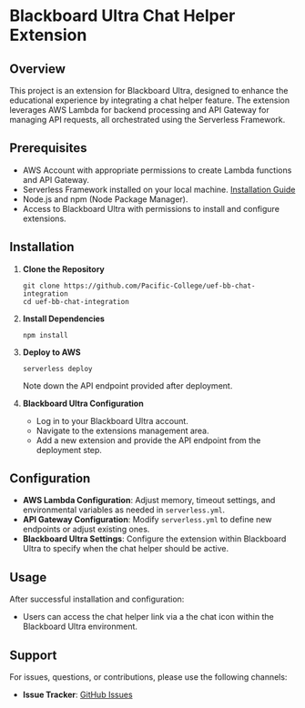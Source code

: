 # Blackboard Ultra Chat Helper Extension

## Overview

This project is an extension for Blackboard Ultra, designed to enhance the educational experience by integrating a chat helper feature. The extension leverages AWS Lambda for backend processing and API Gateway for managing API requests, all orchestrated using the Serverless Framework.

## Prerequisites

- AWS Account with appropriate permissions to create Lambda functions and API Gateway.
- Serverless Framework installed on your local machine. [Installation Guide](https://www.serverless.com/framework/docs/getting-started/)
- Node.js and npm (Node Package Manager).
- Access to Blackboard Ultra with permissions to install and configure extensions.

## Installation

1. **Clone the Repository**
   ```
   git clone https://github.com/Pacific-College/uef-bb-chat-integration
   cd uef-bb-chat-integration
   ```

2. **Install Dependencies**
   ```
   npm install
   ```

3. **Deploy to AWS**
   ```
   serverless deploy
   ```
   Note down the API endpoint provided after deployment.

4. **Blackboard Ultra Configuration**
   - Log in to your Blackboard Ultra account.
   - Navigate to the extensions management area.
   - Add a new extension and provide the API endpoint from the deployment step.

## Configuration

- **AWS Lambda Configuration**: Adjust memory, timeout settings, and environmental variables as needed in `serverless.yml`.
- **API Gateway Configuration**: Modify `serverless.yml` to define new endpoints or adjust existing ones.
- **Blackboard Ultra Settings**: Configure the extension within Blackboard Ultra to specify when the chat helper should be active.

## Usage

After successful installation and configuration:

- Users can access the chat helper link via a the chat icon within the Blackboard Ultra environment.

## Support

For issues, questions, or contributions, please use the following channels:

- **Issue Tracker**: [GitHub Issues](https://github.com/Pacific-College/uef-bb-chat-integration/issues)